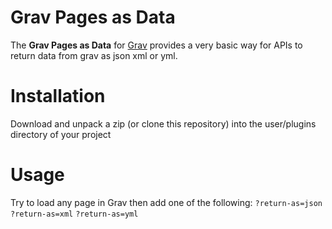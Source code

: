 # Grav Pages as Data

The **Grav Pages as Data** for [Grav](http://github.com/getgrav/grav) provides a very basic way for APIs to return data from grav as json xml or yml.

# Installation

Download and unpack a zip (or clone this repository) into the user/plugins directory of your project

# Usage

Try to load any page in Grav then add one of the following:
`?return-as=json`
`?return-as=xml`
`?return-as=yml`